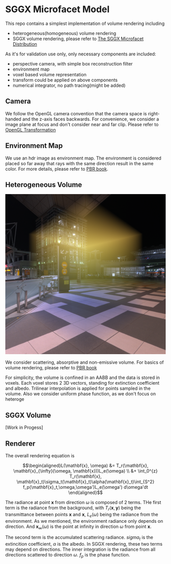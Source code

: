 # SGGX Microfacet Model 

This repo contains a simplest implementation of volume rendering including
- heterogeneous(homogeneous) volume rendering
- SGGX volume rendering, please refer to [The SGGX Microfacet Distribution](https://research.nvidia.com/publication/2015-08_sggx-microflake-distribution)

As it's for validation use only, only necessary components are included:
- perspective camera, with simple box reconstruction filter
- environment map
- voxel based volume representation
- transform could be applied on above components
- numerical integrator, no path tracing(might be added)

## Camera
We follow the OpenGL camera convention that the camera space is right-handed and the z-axis faces backwards. For convenience, we consider a image plane at focus and don't consider near and far clip. Please refer to [OpenGL Transformation](http://www.songho.ca/opengl/gl_projectionmatrix.html)

## Environment Map
We use an hdr image as environment map. The environment is considered placed so far away that rays with the same direction result in the same color. For more details, please refer to [PBR book](https://www.pbr-book.org/3ed-2018/Light_Sources/Infinite_Area_Lights). 

## Heterogeneous Volume

![](/output/heterogeneous.png)

We consider scattering, absorptive and non-emissive volume. For basics of volume rendering, please refer to [PBR book](https://www.pbr-book.org/3ed-2018/Volume_Scattering/Volume_Scattering_Processes)

For simplicity, the volume is confined in an AABB and the data is stored in voxels. Each voxel stores 2 3D vectors, standing for extinction coefficient and albedo. Trilinear interpolation is applied for points sampled in the volume. Also we consider uniform phase function, as we don't focus on heteroge

## SGGX Volume
[Work in Progess]

## Renderer
The overall rendering equation is 

$$\begin{aligned}L(\mathbf{x}, \omega) &= T_r(\mathbf{x}, \mathbf{x}_{\infty}(\omega, \mathbf{x}))L_e(\omega) \\ &+ \int_0^{z} T_r(\mathbf{x}, \mathbf{x}_t)\sigma_t(\mathbf{x}_t)\alpha(\mathbf{x}_t)\int_{S^2} f_p(\mathbf{x}_t,\omega,\omega')L_e(\omega') d\omega'dt
\end{aligned}$$

The radiance at point $\mathbf{x}$ from direction $\omega$ is composed of 2 terms. THe first term is the radiance from the background, with $T_r(\mathbf{x},\mathbf{y})$ being the transmittance between points $\mathbf{x}$ and $\mathbf{x}$, $L_e(\omega)$ being the radiance from the environment. As we mentioned, the environment radiance only depends on direction. And $\mathbf{x}_\infty(\omega)$ is the point at infinity in direction $\omega$ from point $\mathbf{x}$.

The second term is the accumulated scattering radiance. $sigma_t$ is the extincition coefficient, $\alpha$ is the albedo. In SGGX rendering, these two terms may depend on directions. The inner integration is the radiance from all directions scattered to direction $\omega$. $f_p$ is the phase function.

